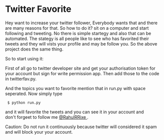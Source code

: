 Twitter Favorite
================


Hey want to increase your twitter follower, Everybody wants that and there are many reasons for that.
So how to do it? sit on a computer and start following and tweeting. No there is simple startegy and also 
that can be automated. The stategy is all people like to see who has favorited their tweets and they will vists your
profile and may be follow you. So the above project does the same thing.

So to start using it:

First of all go to twitter developer site and get your authorisation token for your account but sign for write permission app.
Then add those to the code in twitterfav.py.

And the topics you want to favorite mention that in run.py with space seperated. Now simply type <br/>

<code> $ python run.py </code>

and it will favorite the tweets and you can see it in your account and <br/> don't forgeet to follow me <a href="https://twitter.com/rahulrrixe"> @RahulRRixe </a>.

Caution: Do not run it continuously because twitter will considered it spam and will block your your account.
